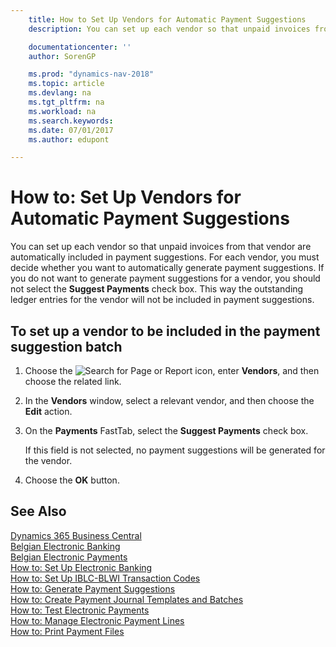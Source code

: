 ```yaml
---
    title: How to Set Up Vendors for Automatic Payment Suggestions
    description: You can set up each vendor so that unpaid invoices from that vendor are automatically included in payment suggestions.

    documentationcenter: ''
    author: SorenGP

    ms.prod: "dynamics-nav-2018"
    ms.topic: article
    ms.devlang: na
    ms.tgt_pltfrm: na
    ms.workload: na
    ms.search.keywords:
    ms.date: 07/01/2017
    ms.author: edupont

---
```

# How to: Set Up Vendors for Automatic Payment Suggestions
You can set up each vendor so that unpaid invoices from that vendor are automatically included in payment suggestions. For each vendor, you must decide whether you want to automatically generate payment suggestions. If you do not want to generate payment suggestions for a vendor, you should not select the **Suggest Payments** check box. This way the outstanding ledger entries for the vendor will not be included in payment suggestions.  

## To set up a vendor to be included in the payment suggestion batch  

1.  Choose the ![Search for Page or Report](../../media/ui-search/search_small.png "Search for Page or Report icon") icon, enter **Vendors**, and then choose the related link.  
2.  In the **Vendors** window, select a relevant vendor, and then choose the **Edit** action.  
3.  On the **Payments** FastTab, select the **Suggest Payments** check box.  

    If this field is not selected, no payment suggestions will be generated for the vendor.  

4.  Choose the **OK** button.  
  
## See Also
[Dynamics 365 Business Central](https://docs.microsoft.com/dynamics365/business-central/)  
[Belgian Electronic Banking](belgian-electronic-banking.md)   
 [Belgian Electronic Payments](belgian-electronic-payments.md)   
 [How to: Set Up Electronic Banking](how-to-set-up-electronic-banking.md)   
 [How to: Set Up IBLC-BLWI Transaction Codes](how-to-set-up-iblc-blwi-transaction-codes.md)   
 [How to: Generate Payment Suggestions](how-to-generate-payment-suggestions.md)   
 [How to: Create Payment Journal Templates and Batches](how-to-create-payment-journal-templates-and-batches.md)   
 [How to: Test Electronic Payments](how-to-test-electronic-payments.md)   
 [How to: Manage Electronic Payment Lines](how-to-manage-electronic-payment-lines.md)   
 [How to: Print Payment Files](how-to-print-payment-files.md)
